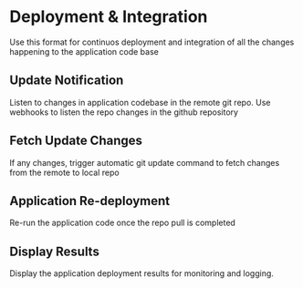 # Deployment & Integration
Use this format for continuos deployment and integration of all the changes happening to the application code base

## Update Notification
Listen to changes in application codebase in the remote git repo.
Use webhooks to listen the repo changes in the github repository

## Fetch Update Changes
If any changes, trigger automatic git update command to fetch changes from the remote to local repo

## Application Re-deployment
Re-run the application code once the repo pull is completed

## Display Results
Display the application deployment results for monitoring and logging.
